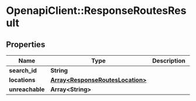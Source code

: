 # OpenapiClient::ResponseRoutesResult

## Properties
Name | Type | Description | Notes
------------ | ------------- | ------------- | -------------
**search_id** | **String** |  | 
**locations** | [**Array&lt;ResponseRoutesLocation&gt;**](ResponseRoutesLocation.md) |  | 
**unreachable** | **Array&lt;String&gt;** |  | 



